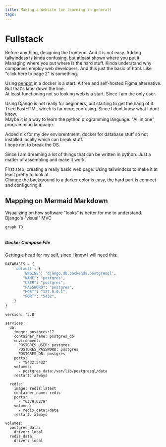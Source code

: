 ```yaml
---
title: Making a Website (or learning in general)
tags: 
---
```


# Fullstack

Before anything, designing the frontend. And it is not easy. Adding tailwindcss is kinda confusing, but atleast shown where you put it.  
Managing where you put where is the hard stuff.
Kinda understand why companies employ web developers. And this just the basic of html. Like "click here to page 2" is something.

Using [penpot](https://penpot.app/) in a docker is a start. A free and self-hosted Figma alternative. But that's later down the line.  
At least functioning not so looking web is a start. Since I am the only user. 

Using Django is not really for beginners, but starting to get the hang of it. Tried FastHTML which is far more confusing.
Since I dont know what I dont know.  
Maybe it is a way to learn the python programming language. "All in one" programming language.  

Added nix for my dev enviorentment, docker for database stuff so not installed locally which can break stuff.  
I hope not to break the OS.  

Since I am dreaming a lot of things that can be written in python. Just a matter of assembling and make it work.

First step, creating a really basic web page. Using tailwindcss to make it at least pretty to look at.  
Change the background to a darker color is easy, the hard part is connect and configuring it.

## Mapping on Mermaid Markdown

Visualizing on how software "looks" is better for me to understand.
Django's "visual" MVC

```mermaid
graph TD


```

##### Docker Compose File

Getting a head for my self, since I know I will need this:  

```python
DATABASES = {
    'default': {
        'ENGINE': 'django.db.backends.postgresql',
        "NAME": "postgres",
        "USER": "postgres",
        "PASSWORD": "postgres",
        "HOST": "127.0.0.1",
        "PORT": "5432",
    }
}
```
```
version: '3.8'

services:
  db:
    image: postgres:17 
    container_name: postgres_db
    environment:
      POSTGRES_USER: postgres
      POSTGRES_PASSWORD: postgres
      POSTGRES_DB: postgres
    ports:
      - "5432:5432"
    volumes:
      - postgres_data:/var/lib/postgresql/data
    restart: always

  redis:
    image: redis:latest
    container_name: redis
    ports:
      - "6379:6379"
    volumes:
      - redis_data:/data
    restart: always

volumes:
  postgres_data:
    driver: local
  redis_data:
    driver: local

```